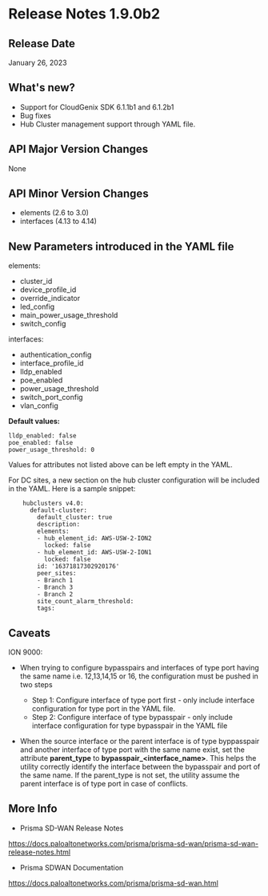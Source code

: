 # Release Notes 1.9.0b2

## Release Date
January 26, 2023

## What's new?
- Support for CloudGenix SDK 6.1.1b1 and 6.1.2b1
- Bug fixes
- Hub Cluster management support through YAML file. 

## API Major Version Changes
None

## API Minor Version Changes 
- elements (2.6 to 3.0)
- interfaces (4.13 to 4.14)

## New Parameters introduced in the YAML file
elements:
  - cluster_id 
  - device_profile_id
  - override_indicator 
  - led_config
  - main_power_usage_threshold 
  - switch_config

interfaces:
  - authentication_config
  - interface_profile_id
  - lldp_enabled
  - poe_enabled
  - power_usage_threshold
  - switch_port_config
  - vlan_config
  
  **Default values:**

    lldp_enabled: false
    poe_enabled: false
    power_usage_threshold: 0

  Values for attributes not listed above can be left empty in the YAML.

For DC sites, a new section on the hub cluster configuration will be included in the YAML. 
Here is a sample snippet:
```angular2html
    hubclusters v4.0:
      default-cluster:
        default_cluster: true
        description:
        elements:
        - hub_element_id: AWS-USW-2-ION2
          locked: false
        - hub_element_id: AWS-USW-2-ION1
          locked: false
        id: '16371817302920176'
        peer_sites:
        - Branch 1
        - Branch 3
        - Branch 2
        site_count_alarm_threshold:
        tags:
```

## Caveats

ION 9000:

- When trying to configure bypasspairs and interfaces of type port having the same name i.e. 12,13,14,15 or 16, the configuration must be pushed in two steps
  - Step 1: Configure interface of type port first - only include interface configuration for type port in the YAML file.
  - Step 2: Configure interface of type bypasspair - only include interface configuration for type bypasspair in the YAML file

- When the source interface or the parent interface is of type byppasspair and another interface of type port with the same name exist, set the attribute **parent_type** to **bypasspair_<interface_name>**. This helps the utility correctly identify the interface between the bypasspair and port of the same name. If the parent_type is not set, the utility assume the parent interface is of type port in case of conflicts.


## More Info

- Prisma SD-WAN Release Notes

<https://docs.paloaltonetworks.com/prisma/prisma-sd-wan/prisma-sd-wan-release-notes.html> 

- Prisma SDWAN Documentation

<https://docs.paloaltonetworks.com/prisma/prisma-sd-wan.html>

